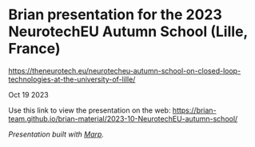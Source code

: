 # Brian presentation for the 2023 NeurotechEU Autumn School (Lille, France)

https://theneurotech.eu/neurotecheu-autumn-school-on-closed-loop-technologies-at-the-university-of-lille/

Oct 19 2023

Use this link to view the presentation on the web:
https://brian-team.github.io/brian-material/2023-10-NeurotechEU-autumn-school/

*Presentation built with [Marp](https://marp.app/).*
